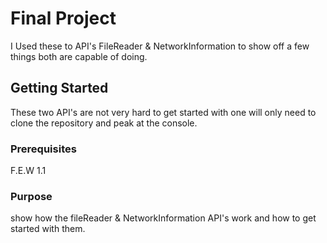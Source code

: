 # Final Project

I Used these to API's FileReader & NetworkInformation to show off a few things both are capable of doing.

## Getting Started
These two API's are not very hard to get started with one will only need to clone the repository and peak at the console.

### Prerequisites
F.E.W 1.1

### Purpose
show how the fileReader & NetworkInformation API's
work and how to get started with them. 
